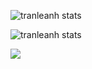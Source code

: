 <!--
### Hi there 👋 I am Tran!

**tranleanh/tranleanh** is a ✨ _special_ ✨ repository because its `README.md` (this file) appears on your GitHub profile.

Here are some ideas to get you started:

- 🔭 I’m currently working on ...
- 🌱 I’m currently learning ...
- 👯 I’m looking to collaborate on ...
- 🤔 I’m looking for help with ...
- 💬 Ask me about ...
- 📫 How to reach me: ...
- 😄 Pronouns: ...
- ⚡ Fun fact: ...
-->

![tranleanh stats](https://github-readme-stats.vercel.app/api?username=tranleanh&show_icons=false&theme=radical&count_private=true)

![tranleanh stats](https://github-readme-stats.vercel.app/api/top-langs/?username=tranleanh&show_icons=true&theme=radical&layout=compact)

![](https://komarev.com/ghpvc/?username=tranleanh&style=plastic)
